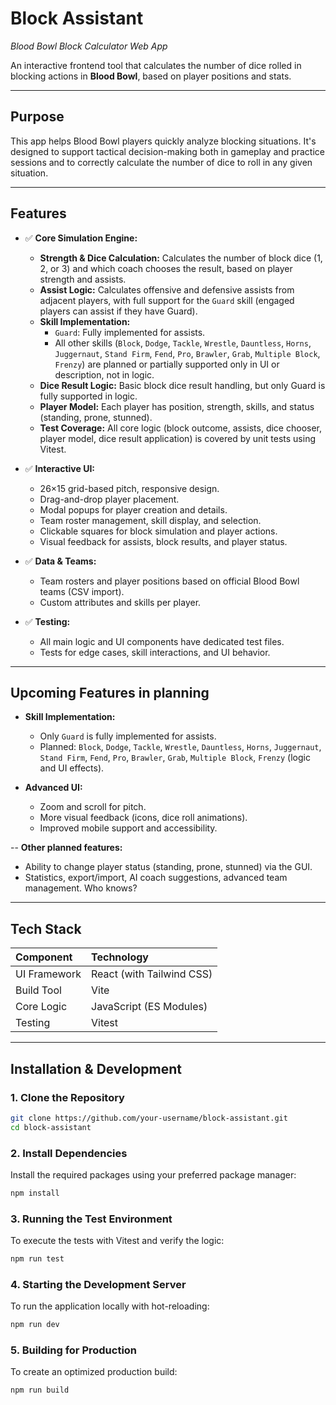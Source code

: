 # Block Assistant

*Blood Bowl Block Calculator Web App*

An interactive frontend tool that calculates the number of dice rolled in blocking actions in **Blood Bowl**, based on player positions and stats.

---

## Purpose

This app helps Blood Bowl players quickly analyze blocking situations. It's designed to support tactical decision-making both in gameplay and practice sessions and to correctly calculate the number of dice to roll in any given situation.

---

## Features


- ✅ **Core Simulation Engine:**
  - **Strength & Dice Calculation:** Calculates the number of block dice (1, 2, or 3) and which coach chooses the result, based on player strength and assists.
  - **Assist Logic:** Calculates offensive and defensive assists from adjacent players, with full support for the `Guard` skill (engaged players can assist if they have Guard).
  - **Skill Implementation:**
    - `Guard`: Fully implemented for assists.
    - All other skills (`Block`, `Dodge`, `Tackle`, `Wrestle`, `Dauntless`, `Horns`, `Juggernaut`, `Stand Firm`, `Fend`, `Pro`, `Brawler`, `Grab`, `Multiple Block`, `Frenzy`) are planned or partially supported only in UI or description, not in logic.
  - **Dice Result Logic:** Basic block dice result handling, but only Guard is fully supported in logic.
  - **Player Model:** Each player has position, strength, skills, and status (standing, prone, stunned).
  - **Test Coverage:** All core logic (block outcome, assists, dice chooser, player model, dice result application) is covered by unit tests using Vitest.

- ✅ **Interactive UI:**
  - 26×15 grid-based pitch, responsive design.
  - Drag-and-drop player placement.
  - Modal popups for player creation and details.
  - Team roster management, skill display, and selection.
  - Clickable squares for block simulation and player actions.
  - Visual feedback for assists, block results, and player status.

- ✅ **Data & Teams:**
  - Team rosters and player positions based on official Blood Bowl teams (CSV import).
  - Custom attributes and skills per player.

- ✅ **Testing:**
  - All main logic and UI components have dedicated test files.
  - Tests for edge cases, skill interactions, and UI behavior.

---


## Upcoming Features in planning

- **Skill Implementation:**
  - Only `Guard` is fully implemented for assists.
  - Planned: `Block`, `Dodge`, `Tackle`, `Wrestle`, `Dauntless`, `Horns`, `Juggernaut`, `Stand Firm`, `Fend`, `Pro`, `Brawler`, `Grab`, `Multiple Block`, `Frenzy` (logic and UI effects).

- **Advanced UI:**
  - Zoom and scroll for pitch.
  - More visual feedback (icons, dice roll animations).
  - Improved mobile support and accessibility.

-- **Other planned features:**
  - Ability to change player status (standing, prone, stunned) via the GUI.
  - Statistics, export/import, AI coach suggestions, advanced team management. Who knows?

---

## Tech Stack

| Component      | Technology              |
|:---------------|:------------------------|
| UI Framework   | React (with Tailwind CSS) |
| Build Tool     | Vite                    |
| Core Logic     | JavaScript (ES Modules) |
| Testing        | Vitest                  |

---

## Installation & Development

### 1. Clone the Repository

```sh
git clone https://github.com/your-username/block-assistant.git
cd block-assistant
```

### 2. Install Dependencies

Install the required packages using your preferred package manager:

```sh
npm install
```

### 3. Running the Test Environment

To execute the tests with Vitest and verify the logic:

```bash
npm run test
```

### 4. Starting the Development Server

To run the application locally with hot-reloading:

```bash
npm run dev
```

### 5. Building for Production

To create an optimized production build:

```bash
npm run build

